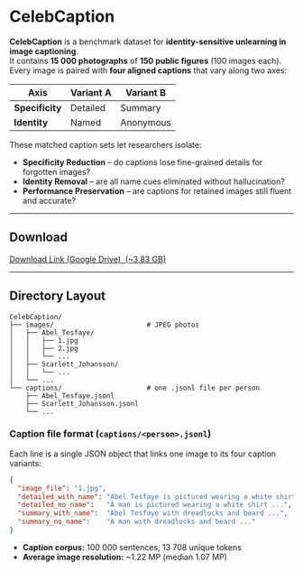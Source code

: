 # CelebCaption

**CelebCaption** is a benchmark dataset for **identity-sensitive unlearning in image captioning**.  
It contains **15 000 photographs** of **150 public figures** (100 images each).  
Every image is paired with **four aligned captions** that vary along two axes:

| Axis            | Variant A | Variant B |
|-----------------|-----------|-----------|
| **Specificity** | Detailed  | Summary   |
| **Identity**    | Named     | Anonymous |

These matched caption sets let researchers isolate:

* **Specificity Reduction** – do captions lose fine-grained details for forgotten images?  
* **Identity Removal** – are all name cues eliminated without hallucination?  
* **Performance Preservation** – are captions for retained images still fluent and accurate?

---

## Download

[Download Link (Google Drive) &nbsp;(~3.83 GB)](https://drive.google.com/file/d/1HiJzilSHOvapHs7EV8J5-191PEn7OwkN/view?usp=sharing)


---

## Directory Layout

```
CelebCaption/
├── images/                       # JPEG photos
│   ├── Abel_Tesfaye/
│   │   ├── 1.jpg
│   │   ├── 2.jpg
│   │   └── ...
│   ├── Scarlett_Johansson/
│   │   └── ...
│   └── ...
└── captions/                     # one .jsonl file per person
    ├── Abel_Tesfaye.jsonl
    ├── Scarlett_Johansson.jsonl
    └── ...
```

### Caption file format (`captions/<person>.jsonl`)

Each line is a single JSON object that links one image to its four caption variants:

```json
{
  "image_file": "1.jpg",
  "detailed_with_name": "Abel Tesfaye is pictured wearing a white shirt ...",
  "detailed_no_name":   "A man is pictured wearing a white shirt ...",
  "summary_with_name":  "Abel Tesfaye with dreadlocks and beard ...",
  "summary_no_name":    "A man with dreadlocks and beard ..."
}
```

* **Caption corpus:** 100 000 sentences, 13 708 unique tokens  
* **Average image resolution:** ~1.22 MP (median 1.07 MP)
